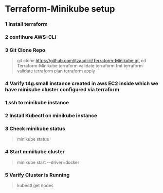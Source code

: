 # Terraform-Minikube setup
### 1 Install terraform 
### 2 confihure AWS-CLI
### 3  Git Clone Repo
> git clone https://github.com/itzaadiiiii/Terraform-Minikube.git
> cd Terraform-Minikube
> terraform validate
> terraform fmt
> terraform validate
> terraform plan
> terraform apply
### 4 Varify t4g.small instance created in aws EC2 inside which we have minikube cluster configured via terraform

### 1 ssh to minikube instance
### 2 Install Kubectl on minikube instance
### 3 Check minikube status
> minikube status
### 4 Start miniikube cluster
> minikube start --driver=docker
### 5 Varify Cluster is Running
> kubectl get nodes

